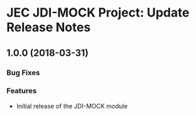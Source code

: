 # JEC JDI-MOCK Project: Update Release Notes

<a name="jec-jdi-mock-1.0.0"></a>
## **1.0.0** (2018-03-31)

### Bug Fixes

### Features

- Initial release of the JDI-MOCK module